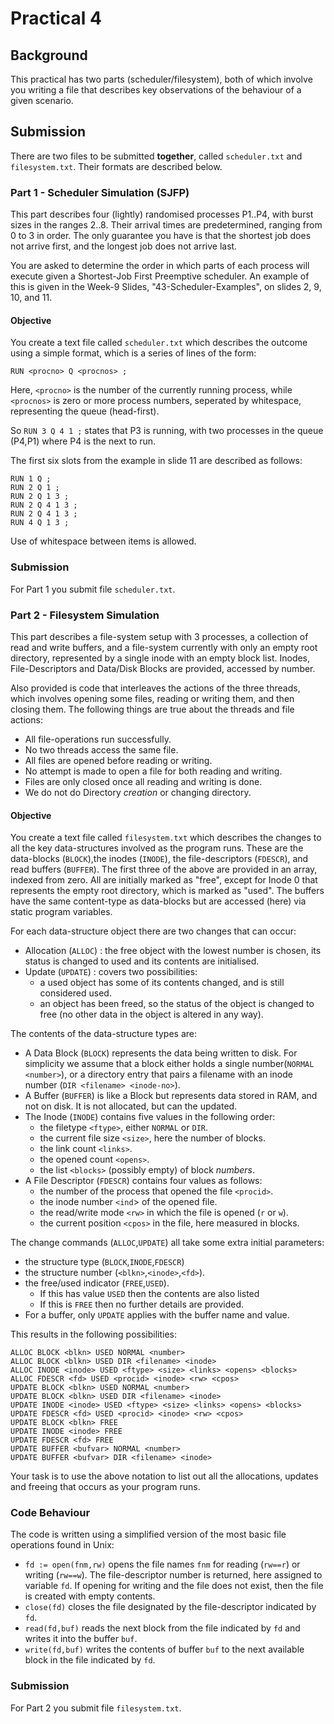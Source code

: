# Practical 4

## Background

This practical has two parts (scheduler/filesystem),
both of which involve you writing a file that describes key observations of the behaviour of a given scenario.

## Submission

There are two files to be submitted **together**,
called `scheduler.txt` and `filesystem.txt`.
Their formats are described below.

 
### Part 1 - Scheduler Simulation (SJFP)

This part describes four (lightly) randomised processes P1..P4, with burst sizes in the ranges 2..8. Their arrival times are predetermined, ranging from 0 to 3 in order. The only guarantee you have is that the shortest job does not arrive first, and the longest job does not arrive last.

You are asked to determine the order in which parts of each process will execute given a Shortest-Job First Preemptive scheduler. An example of this is given in the Week-9 Slides, "43-Scheduler-Examples", on slides 2, 9, 10, and 11.


#### Objective

You create a text file called `scheduler.txt` which describes the outcome using a simple format, which is a series of lines of the form:

```
RUN <procno> Q <procnos> ;
```

Here, `<procno>` is the number of the currently running process,
while `<procnos>` is zero or more process numbers, seperated by whitespace, representing the queue (head-first).

So `RUN 3 Q 4 1 ;` states that P3 is running,
with two processes in the queue (P4,P1) where P4 is the next to run.

The first six slots from the example in slide 11 are described as follows:

```
RUN 1 Q ;
RUN 2 Q 1 ;
RUN 2 Q 1 3 ;
RUN 2 Q 4 1 3 ;
RUN 2 Q 4 1 3 ;
RUN 4 Q 1 3 ;
```
Use of whitespace between items is allowed.

### Submission

For Part 1 you submit file `scheduler.txt`.


 
### Part 2 - Filesystem Simulation 

This part describes a file-system setup with 3 processes,
a collection of read and write buffers,
and a file-system currently with only an empty root directory,
represented by a single inode with an empty block list.
Inodes, File-Descriptors and Data/Disk Blocks are provided, accessed by number.

Also provided is code that interleaves the actions of the three threads,
which involves opening some files, reading or writing them, and then closing them.
The following things are true about the threads and file actions:

- All file-operations run successfully.
- No two threads access the same file.
- All files are opened before reading or writing.
- No attempt is made to open a file for both reading and writing.
- Files are only closed once all reading and writing is done.
- We do not do Directory *creation* or changing directory.


#### Objective

You create a text file called `filesystem.txt` which describes the changes to all the key data-structures involved as the program runs. These are the data-blocks (`BLOCK`),the inodes (`INODE`), the file-descriptors (`FDESCR`), and read buffers (`BUFFER`). The first three of the above are provided in an array, indexed from zero. All are initially marked as "free", 
except for Inode 0 that represents the empty root directory, which is marked as "used".
The buffers have the same content-type as data-blocks but are accessed (here) via static program variables.

For each data-structure object there are two changes that can occur:

 - Allocation (`ALLOC`) : the free object with the lowest number is chosen, its status is changed to used and its contents are initialised.
 - Update (`UPDATE`) : covers two possibilities:
   - a used object has some of its contents changed, and is still considered used.
   - an object has been freed,  so the status of the object is changed to free (no other data in the object is altered in any way).

The contents of the data-structure types are:

- A Data Block (`BLOCK`) represents the data being written to disk. For simplicity we assume that a block either holds a single number(`NORMAL <number>`), or a directory entry that pairs a filename with an inode number (`DIR <filename> <inode-no>`).
- A Buffer (`BUFFER`) is like a Block but represents data stored in RAM, and not on disk. It is not allocated, but can the updated.
- The Inode (`INODE`) contains five values in the following order:
  - the filetype `<ftype>`, either `NORMAL` or `DIR`.
  - the current file size `<size>`, here the number of blocks.
  - the link count `<links>`.
  - the opened count `<opens>`.
  - the list `<blocks>` (possibly empty) of block *numbers*.
- A File Descriptor (`FDESCR`) contains four values as follows:
  - the number of the process that opened the file `<procid>`.
  - the inode number `<ind`> of the opened file.
  - the read/write mode `<rw>` in which the file is opened (`r` or `w`).
  - the current position `<cpos>` in the file, here measured in blocks.

The change commands (`ALLOC`,`UPDATE`) all take some extra initial parameters:

- the structure type (`BLOCK`,`INODE`,`FDESCR`)
- the structure number (`<blkn>`,`<inode>`,`<fd>`).
- the free/used indicator (`FREE`,`USED`).
  - If this has value `USED` then the contents are also listed
  - If this is `FREE` then no further details are provided.
- For a buffer, only `UPDATE` applies with the buffer name and value.

This results in the following possibilities:

```
ALLOC BLOCK <blkn> USED NORMAL <number>
ALLOC BLOCK <blkn> USED DIR <filename> <inode>
ALLOC INODE <inode> USED <ftype> <size> <links> <opens> <blocks>
ALLOC FDESCR <fd> USED <procid> <inode> <rw> <cpos>
UPDATE BLOCK <blkn> USED NORMAL <number>
UPDATE BLOCK <blkn> USED DIR <filename> <inode>
UPDATE INODE <inode> USED <ftype> <size> <links> <opens> <blocks>
UPDATE FDESCR <fd> USED <procid> <inode> <rw> <cpos>
UPDATE BLOCK <blkn> FREE
UPDATE INODE <inode> FREE
UPDATE FDESCR <fd> FREE
UPDATE BUFFER <bufvar> NORMAL <number>
UPDATE BUFFER <bufvar> DIR <filename> <inode>
```

Your task is to use the above notation to list out all the allocations, updates
and freeing that occurs as your program runs.

### Code Behaviour

The code is written using a simplified version of the most basic file operations found in Unix:

- `fd := open(fnm,rw)` opens the file names `fnm` for reading (`rw==r`) or writing (`rw==w`). The file-descriptor number is returned, here assigned to variable `fd`. If opening for writing and the file does not exist, then the file is created with empty contents.
- `close(fd)` closes the file designated by the file-descriptor indicated by `fd`. 
- `read(fd,buf)` reads the next block from the file  indicated by `fd` and writes it into the buffer `buf`.
- `write(fd,buf)` writes the contents of buffer `buf` to the next available block in the file indicated by `fd`.

### Submission

For Part 2 you submit file `filesystem.txt`.